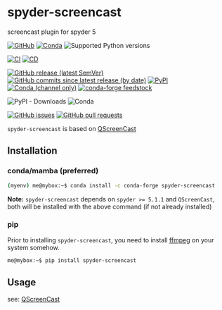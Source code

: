 # spyder-screencast

screencast plugin for spyder 5

[![GitHub](https://img.shields.io/github/license/Semi-ATE/spyder-screencast?color=black)](https://github.com/Semi-ATE/spyder-screencast/blob/main/LICENSE)
[![Conda](https://img.shields.io/conda/pn/conda-forge/spyder-screencast?color=black)](https://anaconda.org/conda-forge/spyder-screencast)
![Supported Python versions](https://img.shields.io/badge/python-%3E%3D3.6-black)

[![CI](https://github.com/Semi-ATE/spyder-screencast/workflows/CI/badge.svg?branch=main)](https://github.com/Semi-ATE/spyder-screencast/actions?query=workflow%3ACI)
[![CD](https://github.com/Semi-ATE/spyder-screencast/workflows/CD/badge.svg)](https://github.com/Semi-ATE/spyder-screencast/actions?query=workflow%3ACD)

[![GitHub release (latest SemVer)](https://img.shields.io/github/v/release/Semi-ATE/spyder-screencast?color=blue&label=GitHub)](https://github.com/Semi-ATE/spyder-screencast/releases/latest)
[![GitHub commits since latest release (by date)](https://img.shields.io/github/commits-since/Semi-ATE/spyder-screencast/latest)](https://github.com/Semi-ATE/spyder-screencast)
[![PyPI](https://img.shields.io/pypi/v/spyder-screencast?color=blue&label=PyPI)](https://pypi.org/project/spyder-screencast/)
[![Conda (channel only)](https://img.shields.io/conda/vn/conda-forge/spyder-screencast?color=blue&label=conda-forge)](https://anaconda.org/conda-forge/spyder-screencast)
[![conda-forge feedstock](https://img.shields.io/github/issues-pr/conda-forge/spyder-screencast-feedstock?label=feedstock)](https://github.com/conda-forge/spyder-screencast-feedstock)

![PyPI - Downloads](https://img.shields.io/pypi/dm/spyder-screencast?color=g&label=PyPI%20downloads)
![Conda](https://img.shields.io/conda/dn/conda-forge/spyder-screencast?color=g&label=conda-forge%20downloads)

[![GitHub issues](https://img.shields.io/github/issues/Semi-ATE/spyder-screencast)](https://github.com/Semi-ATE/spyder-screencast/issues)
[![GitHub pull requests](https://img.shields.io/github/issues-pr/Semi-ATE/spyder-screencast)](https://github.com/Semi-ATE/spyder-screencast/pulls)

`spyder-screencast` is based on [QScreenCast](https://github.com/Semi-ATE/QScreenCast)

## Installation

### conda/mamba (preferred)

```bash
(myenv) me@mybox:~$ conda install -c conda-forge spyder-screencast 
```

**Note:** `spyder-screencast` depends on `spyder >= 5.1.1` and `QScreenCast`, both will be installed with the above command (if not already installed)

### pip

Prior to installing `spyder-screencast`, you need to install [ffmpeg](https://www.ffmpeg.org/download.html#build-windows)  on your system somehow.

```bash
me@mybox:~$ pip install spyder-screencast
```

## Usage

see: [QScreenCast](https://github.com/Semi-ATe/QScreenCast)
